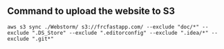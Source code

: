 ## Command to upload the website to S3
```
aws s3 sync ./Webstorm/ s3://frcfastapp.com/ --exclude "doc/*" --exclude ".DS_Store" --exclude ".editorconfig" --exclude ".idea/*" --exclude ".git*"
```

